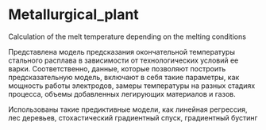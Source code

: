 # Metallurgical_plant
Calculation of the melt temperature depending on the melting conditions

Представлена модель предсказания окончательной температуры стального расплава в зависимости от технологических условий ее варки.
Соответственно, данные, которые позволяют построить предсказательную модель, включают в себя такие параметры, как мощность работы электродов, замеры температуры на разных стадиях процесса, объемы добавленных легирующих материалов и газов.

Использованы такие предиктивные модели, как линейная регрессия, лес деревьев, стохастический градиентный спуск, градиентный бустинг
